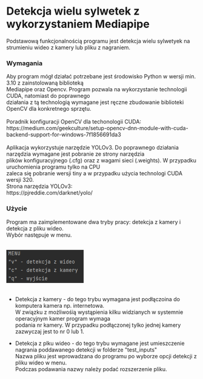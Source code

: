 <h1>Detekcja wielu sylwetek z wykorzystaniem Mediapipe</h1>
Podstawową funkcjonalnością programu jest detekcja wielu sylwetyek na strumieniu wideo z kamery lub pliku z nagraniem.

<h3>Wymagania</h3>
Aby program mógł działać potrzebane jest środowisko Python w wersji min. 3.10 z zainstolowaną biblioteką</br>
Mediapipe oraz Opencv. Program pozwala na wykorzystanie technologii CUDA, natomiast do poprawnego</br>
działania z tą technologią wymagane jest ręczne zbudowanie biblioteki OpenCV dla konkretnego sprzętu.</br>
</br>
Poradnik konfiguracji OpenCV dla techonologii CUDA:</br>
https://medium.com/geekculture/setup-opencv-dnn-module-with-cuda-backend-support-for-windows-7f1856691da3
</br></br>
Aplikacja wykorzystuje narzędzie YOLOv3. Do poprawnego działania narzędzia wymagane jest pobranie ze strony narzędzia</br>
plików konfiguracyjnego (.cfg) oraz z wagami sieci (.weights). W przypadku uruchomienia programu tylko na CPU </br>
zaleca się pobranie wersji tiny a w przypadku użycia technologi CUDA wersji 320.</br>
Strona narzędzia YOLOv3:</br>
https://pjreddie.com/darknet/yolo/

<h3>Użycie</h3>
Program ma zaimplementowane dwa tryby pracy: detekcja z kamery i detekcja z pliku wideo. </br>
Wybór następuje w menu.</br></br>

![alt text](https://github.com/Mcoos11/Multipose_detect/blob/main/readme_img/img_1.png?raw=true)
</br></br>

<ul>
    <li>Detekcja z kamery - do tego trybu wymagana jest podłączoina do komputera kamera np. internetowa.</li>
        W związku z możliwośią wystąpienia kilku widzianych w systemnie operacyjnym kamer program wymaga<br>
        podania nr kamery. W przypadku podłączonej tylko jednej kamery zazwyczaj jest to nr 0 lub 1.
</ul>
<ul>
    <li>Detekcja z plku wideo - do tego trybu wymagane jest umieszczenie nagrania poddawanego detekcji w folderze "test_inputs"</li>
    Nazwa pliku jest wprowadzana do programu po wyborze opcji detekcji z pliku wideo w menu.</br>
    Podczas podawania nazwy należy podać rozszerzenie pliku.
</ul>
